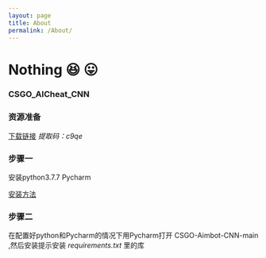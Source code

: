 ```yaml
---
layout: page
title: About
permalink: /About/
---
```


# Nothing 😆 😛


### CSGO_AICheat_CNN

### 资源准备

[下载链接](https://pan.baidu.com/s/1cqQYQYJ4-Tn-wBXAnOIFvQ)    *提取码：c9qe*

### 步骤一

安装python3.7.7 Pycharm

[安装方法](https://blog.csdn.net/weixin_44224583/article/details/119696135)

### 步骤二

在配置好python和Pycharm的情况下用Pycharm打开  CSGO-Aimbot-CNN-main ,然后安装提示安装 *requirements.txt* 里的库

